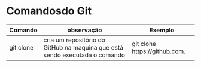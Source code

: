 # Comandosdo Git

Comando | observação | Exemplo
---|---|---
git clone| cria um repositório do GitHub na maquina que está sendo executada o comando|git clone https://github.com. 